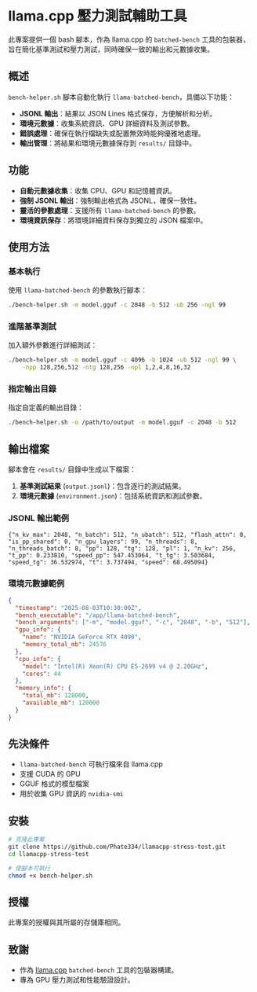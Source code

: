 # llama.cpp 壓力測試輔助工具

此專案提供一個 bash 腳本，作為 llama.cpp 的 `batched-bench` 工具的包裝器，旨在簡化基準測試和壓力測試，同時確保一致的輸出和元數據收集。

## 概述

`bench-helper.sh` 腳本自動化執行 `llama-batched-bench`，具備以下功能：

- **JSONL 輸出**：結果以 JSON Lines 格式保存，方便解析和分析。
- **環境元數據**：收集系統資訊、GPU 詳細資料及測試參數。
- **錯誤處理**：確保在執行檔缺失或配置無效時能夠優雅地處理。
- **輸出管理**：將結果和環境元數據保存到 `results/` 目錄中。

## 功能

- **自動元數據收集**：收集 CPU、GPU 和記憶體資訊。
- **強制 JSONL 輸出**：強制輸出格式為 JSONL，確保一致性。
- **靈活的參數處理**：支援所有 `llama-batched-bench` 的參數。
- **環境資訊保存**：將環境詳細資料保存到獨立的 JSON 檔案中。

## 使用方法

### 基本執行

使用 `llama-batched-bench` 的參數執行腳本：

```bash
./bench-helper.sh -m model.gguf -c 2048 -b 512 -ub 256 -ngl 99
```

### 進階基準測試

加入額外參數進行詳細測試：

```bash
./bench-helper.sh -m model.gguf -c 4096 -b 1024 -ub 512 -ngl 99 \
    -npp 128,256,512 -ntg 128,256 -npl 1,2,4,8,16,32
```

### 指定輸出目錄

指定自定義的輸出目錄：

```bash
./bench-helper.sh -o /path/to/output -m model.gguf -c 2048 -b 512
```

## 輸出檔案

腳本會在 `results/` 目錄中生成以下檔案：

1. **基準測試結果** (`output.jsonl`)：包含逐行的測試結果。
2. **環境元數據** (`environment.json`)：包括系統資訊和測試參數。

### JSONL 輸出範例

```jsonl
{"n_kv_max": 2048, "n_batch": 512, "n_ubatch": 512, "flash_attn": 0, "is_pp_shared": 0, "n_gpu_layers": 99, "n_threads": 8, "n_threads_batch": 8, "pp": 128, "tg": 128, "pl": 1, "n_kv": 256, "t_pp": 0.233810, "speed_pp": 547.453064, "t_tg": 3.503684, "speed_tg": 36.532974, "t": 3.737494, "speed": 68.495094}
```

### 環境元數據範例

```json
{
  "timestamp": "2025-08-03T10:30:00Z",
  "bench_executable": "/app/llama-batched-bench",
  "bench_arguments": ["-m", "model.gguf", "-c", "2048", "-b", "512"],
  "gpu_info": {
    "name": "NVIDIA GeForce RTX 4090",
    "memory_total_mb": 24576
  },
  "cpu_info": {
    "model": "Intel(R) Xeon(R) CPU E5-2699 v4 @ 2.20GHz",
    "cores": 44
  },
  "memory_info": {
    "total_mb": 128000,
    "available_mb": 120000
  }
}
```

## 先決條件

- `llama-batched-bench` 可執行檔來自 llama.cpp
- 支援 CUDA 的 GPU
- GGUF 格式的模型檔案
- 用於收集 GPU 資訊的 `nvidia-smi`

## 安裝

```bash
# 克隆此專案
git clone https://github.com/Phate334/llamacpp-stress-test.git
cd llamacpp-stress-test

# 使腳本可執行
chmod +x bench-helper.sh
```

## 授權

此專案的授權與其所屬的存儲庫相同。

## 致謝

- 作為 [llama.cpp](https://github.com/ggml-org/llama.cpp) `batched-bench` 工具的包裝器構建。
- 專為 GPU 壓力測試和性能驗證設計。
